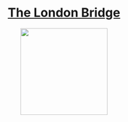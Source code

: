 # <div align="center">[The London Bridge](https://tryhackme.com/r/room/thelondonbridge)</div>

<div align="center">
  <img src="https://github.com/user-attachments/assets/6a1bd7f0-2c17-4f11-8fb3-04d8eaa712c9" height="200"></img>
</div>
